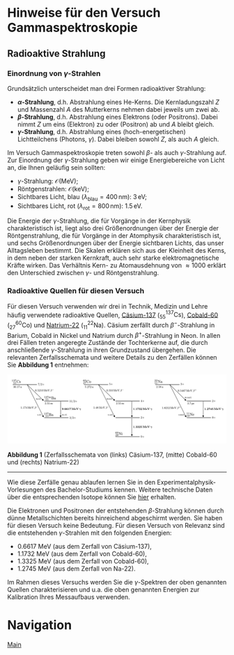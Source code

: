 # Hinweise für den Versuch Gammaspektroskopie

## Radioaktive Strahlung

### Einordnung von $\gamma$-Strahlen

Grundsätzlich unterscheidet man drei Formen radioaktiver Strahlung:

- **$\alpha$-Strahlung**, d.h. Abstrahlung eines $\mathrm{He}$-Kerns. Die Kernladungszahl $Z$ und Massenzahl $A$ des Mutterkerns nehmen dabei jeweils um zwei ab.
- **$\beta$-Strahlung**, d.h. Abstrahlung eines Elektrons (oder Positrons). Dabei nimmt $Z$ um eins (Elektron) zu oder (Positron) ab und $A$ bleibt gleich. 
- **$\gamma$-Strahlung**, d.h. Abstrahlung eines (hoch-energetischen) Lichtteilchens (Photons, $\gamma$). Dabei bleiben sowohl $Z$, als auch $A$ gleich. 

Im Versuch Gammaspektroskopie treten sowohl $\beta$- als auch $\gamma$-Strahlung auf. Zur Einordnung der $\gamma$-Strahlung geben wir einige Energiebereiche von Licht an, die Ihnen geläufig sein sollten: 

- $\gamma$-Strahlung: $\mathcal{O}(\mathrm{MeV})$;
- Röntgenstrahlen: $\mathcal{O}(\mathrm{keV})$;
- Sichtbares Licht, blau ($\lambda_{\mathrm{blau}}=400\,\mathrm{nm}$): $3\,\mathrm{eV}$;
- Sichtbares Licht, rot ($\lambda_{\mathrm{rot}}=800\,\mathrm{nm}$): $1.5\,\mathrm{eV}$.

Die Energie der $\gamma$-Strahlung, die für Vorgänge in der Kernphysik charakteristisch ist, liegt also drei Größenordnungen über der Energie der Röntgenstrahlung, die für Vorgänge in der Atomphysik charakteristisch ist, und sechs Größenordnungen über der Energie sichtbaren Lichts, das unser Alltagsleben bestimmt. Die Skalen erklären sich aus der Kleinheit des Kerns, in dem neben der starken Kernkraft, auch sehr starke elektromagnetische Kräfte wirken. Das Verhältnis Kern- zu Atomausdehnung von $\approx1000$ erklärt den Unterschied zwischen $\gamma$- und Röntgenstrahlung. 

### Radioaktive Quellen für diesen Versuch

Für diesen Versuch verwenden wir drei in Technik, Medizin und Lehre häufig verwendete radioaktive Quellen, [Cäsium-137](https://en.wikipedia.org/wiki/Caesium-137) ($`^{137}_{55}\mathrm{Cs}`$), [Cobald-60](https://en.wikipedia.org/wiki/Cobalt-60) ($`^{60}_{27}\mathrm{Co}`$) und [Natrium-22](https://en.wikipedia.org/wiki/Isotopes_of_sodium) ($`^{22}_{11}\mathrm{Na}`$). Cäsium zerfällt durch $\beta^{-}$-Strahlung in Barium, Cobald in Nickel und Natrium durch $\beta^{+}$-Strahlung in Neon. In allen drei Fällen treten angeregte Zustände der Tochterkerne auf, die durch anschließende $\gamma$-Strahlung in ihren Grundzustand übergehen. Die relevanten Zerfallsschemata und weitere Details zu den Zerfällen können Sie **Abbildung 1** entnehmen:

<img src="../figures/Quellen.png" width="1200" style="zoom:100%;" />

**Abbildung 1** (Zerfallsschemata von (links) Cäsium-137, (mitte) Cobald-60 und (rechts) Natrium-22)

---

Wie diese Zerfälle genau ablaufen lernen Sie in den Experimentalphysik-Vorlesungen des Bachelor-Studiums kennen. Weitere technische Daten über die entsprechenden Isotope können Sie [hier](https://www.periodensystem-online.de/index.php) erhalten. 

Die Elektronen und Positronen der entstehenden $\beta$-Strahlung können durch dünne Metallschichten bereits hinreichend abgeschirmt werden. Sie haben für diesen Versuch keine Bedeutung. Für diesen Versuch von Relevanz sind die entstehenden $\gamma$-Strahlen mit den folgenden Energien: 

- 0.6617 MeV (aus dem Zerfall von Cäsium-137),
- 1.1732 MeV (aus dem Zerfall von Cobald-60),
- 1.3325 MeV (aus dem Zerfall von Cobald-60),
- 1.2745 MeV (aus dem Zerfall von Na-22).

Im Rahmen dieses Versuchs werden Sie die $\gamma$-Spektren der oben genannten Quellen charakterisieren und u.a. die oben genannten Energien zur Kalibration Ihres Messaufbaus verwenden. 

# Navigation

[Main](https://gitlab.kit.edu/kit/etp-lehre/p2-praktikum/students/-/tree/main/Gammaspektroskopie)

